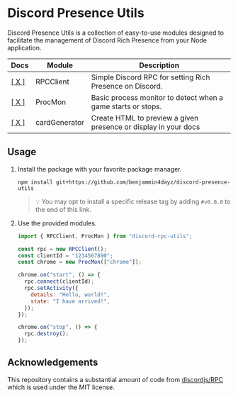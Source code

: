 # Discord Presence Utils

Discord Presence Utils is a collection of easy-to-use modules designed to facilitate the management of Discord Rich Presence from your Node application.

| Docs                                | Module        | Description                                                     |
| ----------------------------------- | ------------- | --------------------------------------------------------------- |
| [\[ X \]](./doc/discord-rpc.md)     | RPCClient     | Simple Discord RPC for setting Rich Presence on Discord.        |
| [\[ X \]](./doc/process-monitor.md) | ProcMon       | Basic process monitor to detect when a game starts or stops.    |
| [\[ X \]](./doc/card-generator.md)  | cardGenerator | Create HTML to preview a given presence or display in your docs |

## Usage

1.  Install the package with your favorite package manager.

        npm install git+https://github.com/benjammin4dayz/discord-presence-utils

    > 💡 You may opt to install a specific release tag by adding `#v0.0.0` to the end of this link.

2.  Use the provided modules.

    ```js
    import { RPCClient, ProcMon } from "discord-rpc-utils";

    const rpc = new RPCClient();
    const clientId = "1234567890";
    const chrome = new ProcMon(["chrome"]);

    chrome.on("start", () => {
      rpc.connect(clientId);
      rpc.setActivity({
        details: "Hello, world!",
        state: "I have arrived!",
      });
    });

    chrome.on("stop", () => {
      rpc.destroy();
    });
    ```

## Acknowledgements

This repository contains a substantial amount of code from [discordjs/RPC](https://github.com/discordjs/RPC) which is used under the MIT license.
